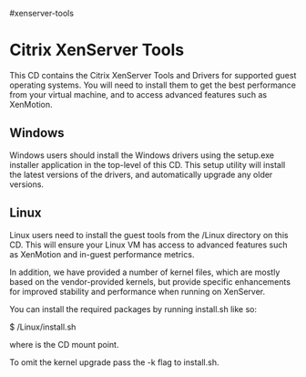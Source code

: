 #xenserver-tools

Citrix XenServer Tools
======================

This CD contains the Citrix XenServer Tools and Drivers for supported
guest operating systems. You will need to install them to get the best
performance from your virtual machine, and to access advanced features
such as XenMotion.

Windows
-------

Windows users should install the Windows drivers using the setup.exe 
installer application in the top-level of this CD. This setup 
utility will install the latest versions of the drivers, and 
automatically upgrade any older versions.

Linux
-----

Linux users need to install the guest tools from the /Linux directory on
this CD. This will ensure your Linux VM has access to advanced features
such as XenMotion and in-guest performance metrics.

In addition, we have provided a number of kernel files, which are mostly
based on the vendor-provided kernels, but provide specific enhancements
for improved stability and performance when running on XenServer.

You can install the required packages by running install.sh like so:

$ <mnt>/Linux/install.sh

where <mnt> is the CD mount point.

To omit the kernel upgrade pass the -k flag to install.sh.

